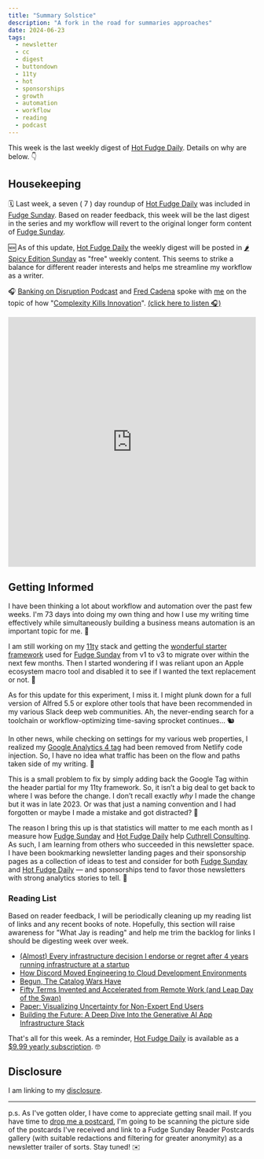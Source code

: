 ```yaml
---
title: "Summary Solstice"
description: "A fork in the road for summaries approaches"
date: 2024-06-23
tags: 
  - newsletter
  - cc
  - digest
  - buttondown
  - 11ty
  - hot
  - sponsorships
  - growth
  - automation
  - workflow
  - reading
  - podcast
---
```

This week is the last weekly digest of [Hot Fudge Daily](https://hot.fudge.org). Details on why are below. 👇

## Housekeeping

🗓️ Last week, a seven ( 7 ) day roundup of [Hot Fudge Daily](https://hot.fudge.org) was included in [Fudge Sunday](/). Based on reader feedback, this week will be the last digest in the series and my workflow will revert to the original longer form content of [Fudge Sunday](/).

🆕 As of this update, [Hot Fudge Daily](https://hot.fudge.org) the weekly digest will be posted in [🌶️ Spicy Edition Sunday](https://hot.fudge.org/archive/spicy-edition-sunday-2024-06-23) as "free" weekly content. This seems to strike a balance for different reader interests and helps me streamline my workflow as a writer.

🎧 [Banking on Disruption Podcast](https://www.linkedin.com/company/banking-on-disruption-podcast/) and [Fred Cadena](https://www.linkedin.com/in/fredcadena/) spoke with [me](https://www.linkedin.com/in/jaycuthrell/) on the topic of how "[Complexity Kills Innovation](https://podcasts.apple.com/us/podcast/banking-on-disruption/id1521180200?i=1000658893768)". [(click here to listen 🎧)](https://podcasts.apple.com/us/podcast/banking-on-disruption/id1521180200?i=1000658893768)

<iframe src="https://www.linkedin.com/embed/feed/update/urn:li:share:7208492167864958979" height="508" width="504" frameborder="0" allowfullscreen="" title="Embedded post"></iframe>

## Getting Informed

I have been thinking a lot about workflow and automation over the past few weeks. I'm 73 days into doing my own thing and how I use my writing time effectively while simultaneously building a business means automation is an important topic for me. 🤖

I am still working on my [11ty](https://11ty.dev) stack and getting the [wonderful starter framework](https://github.com/madrilene/eleventy-excellent) used for [Fudge Sunday](/) from v1 to v3 to migrate over within the next few months. Then I started wondering if I was reliant upon an Apple ecosystem macro tool and disabled it to see if I wanted the text replacement or not. 🤔

As for this update for this experiment, I miss it. I might plunk down for a full version of Alfred 5.5 or explore other tools that have been recommended in my various Slack deep web communities. Ah, the never-ending search for a toolchain or workflow-optimizing time-saving sprocket continues... 🐿️

In other news, while checking on settings for my various web properties, I realized my [Google Analytics 4 tag](https://support.google.com/analytics/answer/10089681) had been removed from Netlify code injection. So, I have no idea what traffic has been on the flow and paths taken side of my writing. 🧐

This is a small problem to fix by simply adding back the Google Tag within the header partial for my 11ty framework. So, it isn’t a big deal to get back to where I was before the change. I don’t recall exactly *why* I made the change but it was in late 2023. Or was that just a naming convention and I had forgotten or maybe I made a mistake and got distracted? 🤷

The reason I bring this up is that statistics will matter to me each month as I measure how [Fudge Sunday](/) and [Hot Fudge Daily](https://hot.fudge.org) help [Cuthrell Consulting](https://cuthrell.consulting). As such, I am learning from others who succeeded in this newsletter space. I have been bookmarking newsletter landing pages and their sponsorship pages as a collection of ideas to test and consider for both [Fudge Sunday](/) and [Hot Fudge Daily](https://hot.fudge.org) — and sponsorships tend to favor those newsletters with strong analytics stories to tell. 🚀

### Reading List

Based on reader feedback, I will be periodically cleaning up my reading list of links and any recent books of note. Hopefully, this section will raise awareness for "What Jay is reading" and help me trim the backlog for links I should be digesting week over week.

- [(Almost) Every infrastructure decision I endorse or regret after 4 years running infrastructure at a startup](https://cep.dev/posts/every-infrastructure-decision-i-endorse-or-regret-after-4-years-running-infrastructure-at-a-startup/)
- [How Discord Moved Engineering to Cloud Development Environments](https://discord.com/blog/how-discord-moved-engineering-to-cloud-development-environments)
- [Begun, The Catalog Wars Have](https://materializedview.io/p/begun-the-catalog-wars-have)
- [Fifty Terms Invented and Accelerated from Remote Work (and Leap Day of the Swan)](https://greyswanguild.medium.com/fifty-terms-invented-and-accelerated-from-remote-work-and-leap-day-of-the-swan-6f5274d6ab6b)
- [Paper: Visualizing Uncertainty for Non-Expert End Users](https://cohost.org/mononcqc/post/3822487-paper-visualizing-u)
- [Building the Future: A Deep Dive Into the Generative AI App Infrastructure Stack](https://sapphireventures.com/blog/building-the-future-a-deep-dive-into-the-generative-ai-app-infrastructure-stack/)

That's all for this week. As a reminder, [Hot Fudge Daily](https://hot.fudge.org) is available as a [$9.99 yearly subscription](https://hot.fudge.org). 🤓

## Disclosure

I am linking to my [disclosure](https://jaycuthrell.com/disclosure/).

***

p.s. As I've gotten older, I have come to appreciate getting snail mail. If you have time to [drop me a postcard](https://jaycuthrell.com/contact), I'm going to be scanning the picture side of the postcards I've received and link to a Fudge Sunday Reader Postcards gallery (with suitable redactions and filtering for greater anonymity) as a newsletter trailer of sorts. Stay tuned! ✉️

